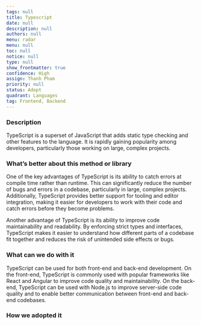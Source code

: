 ```yaml
---
tags: null
title: Typescript
date: null
description: null
authors: null
menu: radar
menu: null
toc: null
notice: null
type: null
show_frontmatter: true
confidence: High
assign: Thanh Pham
priority: null
status: Adopt
quadrant: Languages
tag: Frontend, Backend
---
```


<!-- table_of_contents b3a49b5f-ef55-41a9-a6dc-d73e62723743 -->

### Description

TypeScript is a superset of JavaScript that adds static type checking and other features to the language. It is rapidly gaining popularity among developers, particularly those working on large, complex projects.

### What’s better about this method or library

One of the key advantages of TypeScript is its ability to catch errors at compile time rather than runtime. This can significantly reduce the number of bugs and errors in a codebase, particularly in large, complex projects. Additionally, TypeScript provides better support for tooling and editor integration, making it easier for developers to work with their code and catch errors before they become problems.

Another advantage of TypeScript is its ability to improve code maintainability and readability. By enforcing strict types and interfaces, TypeScript makes it easier to understand how different parts of a codebase fit together and reduces the risk of unintended side effects or bugs.

### What can we do with it

TypeScript can be used for both front-end and back-end development. On the front-end, TypeScript is commonly used with popular frameworks like React and Angular to improve code quality and maintainability. On the back-end, TypeScript can be used with Node.js to improve server-side code quality and to enable better communication between front-end and back-end codebases.

### How we adopted it


<!-- child_database fe7f01bd-e932-4978-8411-9b8d405d8c18 -->

